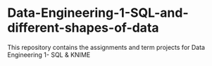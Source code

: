 # Data-Engineering-1-SQL-and-different-shapes-of-data
This repository contains the assignments and term projects for Data Engineering 1- SQL & KNIME
